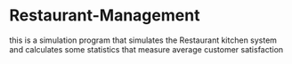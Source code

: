 # Restaurant-Management
this is a simulation program that simulates the Restaurant kitchen system and calculates some statistics that measure average customer satisfaction
